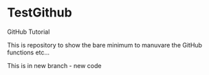 # TestGithub

GitHub Tutorial

This is repository to show the bare minimum to manuvare the GitHub functions etc...

This is in new branch - new code
